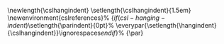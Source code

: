 \newlength{\cslhangindent}
\setlength{\cslhangindent}{1.5em}
\newenvironment{cslreferences}%
  {$if(csl-hanging-indent)$\setlength{\parindent}{0pt}%
  \everypar{\setlength{\hangindent}{\cslhangindent}}\ignorespaces$endif$}%
  {\par}

